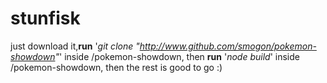 # stunfisk

just download it,**run** '_git clone "http://www.github.com/smogon/pokemon-showdown"_' inside /pokemon-showdown, then **run** '_node build_' inside /pokemon-showdown, then the rest is good to go :)
